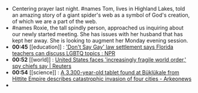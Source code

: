 - Centering prayer last night. #names Tom, lives in Highland Lakes, told an amazing story of a giant spider's web as a symbol of God's creation, of which we are a part of the web.
- #names Roxie, the tall spindly person, approached us inquiring about our newly started meeting. She has issues with her husband that has kept her away. She is looking to augment her Monday evening session.
- **00:45** [[education]] : ['Don't Say Gay' law settlement says Florida teachers can discuss LGBTQ topics : NPR](https://www.npr.org/2024/03/11/1237730819/florida-dont-say-gay-law-settlement-lgbtq)
- **00:52** [[world]] : [United States faces 'increasingly fragile world order,' spy chiefs say | Reuters](https://www.reuters.com/world/us/us-spy-agencies-say-country-faces-increasingly-fragile-world-order-2024-03-11/)
- **00:54** [[science]] : [A 3,300-year-old tablet found at Büklükale from Hittite Empire describes catastrophic invasion of four cities - Arkeonews](https://arkeonews.net/a-3300-year-old-tablet-found-at-buklukale-from-hittite-empire-describes-catastrophic-invasion-of-four-cities/)
-